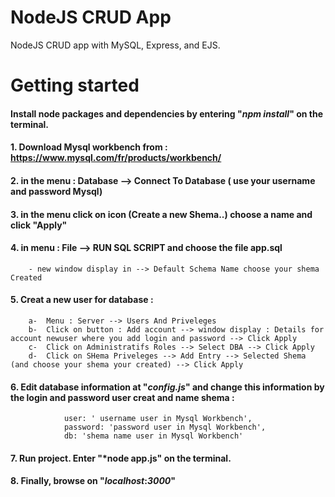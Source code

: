 # NodeJS CRUD App

NodeJS CRUD app with MySQL, Express, and EJS.

# Getting started
 
#### Install node packages and dependencies by entering "*npm install*" on the terminal.

#### 1. Download Mysql workbench from : https://www.mysql.com/fr/products/workbench/

#### 2. in the menu : Database --> Connect To Database ( use your username and password Mysql)

#### 3. in the menu click on icon (Create a new Shema..) choose a name and click "Apply"

#### 4. in menu : File --> RUN SQL SCRIPT and choose the file app.sql 
        - new window display in --> Default Schema Name choose your shema Created

#### 5. Creat a new user for database : 
        a-  Menu : Server --> Users And Priveleges 
        b-  Click on button : Add account --> window display : Details for account newuser where you add login and password --> Click Apply
        c-  Click on Administratifs Roles --> Select DBA --> Click Apply
        d-  Click on SHema Priveleges --> Add Entry --> Selected Shema (and choose your shema your created) --> Click Apply

#### 6. Edit database information at "*config.js*"  and change this information by the login and password user creat and name shema : 
                user: ' username user in Mysql Workbench',
                password: 'password user in Mysql Workbench',
                db: 'shema name user in Mysql Workbench' 
            

#### 7. Run project. Enter "*node app.js" on the terminal.

#### 8. Finally, browse on "*localhost*:*3000*"

